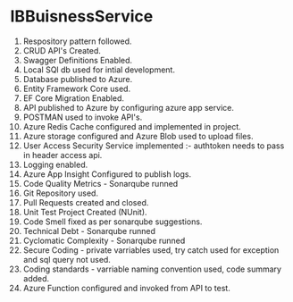 # IBBuisnessService
1. Respository pattern followed.
2. CRUD API's Created.
3. Swagger Definitions Enabled.
4. Local SQl db used for intial development.
5. Database published to Azure.
6. Entity Framework Core used.
7. EF Core Migration Enabled.
8. API published to Azure by configuring azure app service.
9. POSTMAN used to invoke API's.
10. Azure Redis Cache configured and implemented in project.
11. Azure storage configured and Azure Blob used to upload files.
12. User Access Security Service implemented :- authtoken needs to pass in header access api.
13. Logging enabled.
14. Azure App Insight Configured to publish logs.
15. Code Quality Metrics - Sonarqube runned
17. Git Repository used.
18. Pull Requests created and closed.
19. Unit Test Project Created (NUnit).
20. Code Smell fixed as per sonarqube suggestions.
21. Technical Debt - Sonarqube runned
22. Cyclomatic Complexity - Sonarqube runned
23. Secure Coding - private varriables used, try catch used for exception and sql query not used.
24. Coding standards - varriable naming convention used, code summary added.
25. Azure Function configured and invoked from API to test.
